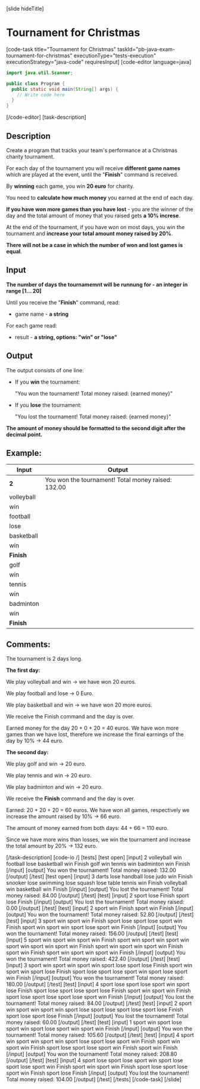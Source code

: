 [slide hideTitle]
# Tournament for Christmas
[code-task title="Tournament for Christmas" taskId="pb-java-exam-tournament-for-christmas" executionType="tests-execution" executionStrategy="java-code" requiresInput]
[code-editor language=java]
```java 
import java.util.Scanner;

public class Program {
  public static void main(String[] args) {
    // Write code here
  }
}
```
[/code-editor]
[task-description]
## Description

Create a program that tracks your team's performance at a Christmas charity tournament.

For each day of the tournament you will receive **different game names** which are played at the event, until the "**Finish**" command is received.

By **winning** each game, you win **20 euro** for charity. 

You need to **calculate how much money** you earned at the end of each day. 

**If you have won more games than you have lost** - you are the winner of the day and the total amount of money that you raised gets **a 10% increse**.

At the end of the tournament, if you have won on most days, you win the tournament and **increase your total amount money raised by 20%**.

**There will not be a case in which the number of won and lost games is equal**.

## Input

**The number of days the tournamemnt will be runnung for - an integer in range \[1… 20\]**

Until you receive the "**Finish**" command, read:

  - game name - **a string**

For each game read:

  * result - **a string, options: "win" or "lose"**


## Output

The output consists of one line:

- If you **win** the tournament:

     "You won the tournament! Total money raised: \{earned money\}"

- If you **lose** the tournament:

    "You lost the tournament! Total money raised: \{earned money\}"

**The amount of money should be formatted to the second digit after the decimal point.**

## Example:

| **Input** | **Output** |
| --- | --- | 
| **2** | You won the tournament! Total money raised: 132.00 |
| volleyball | |
| win | | 
| football | |
| lose | |
| basketball | |
| win | |
| **Finish** | |
| golf | | 
| win | |
| tennis | |
| win | |
| badminton | |
| win | |
| **Finish** | |


## Comments:

The tournament is 2 days long.

**The first day:**

We play volleyball and win -> we have won 20 euros.

We play football and lose -> 0 Euro.

We play basketball and win -> we have won 20 more euros.

We receive the Finish command and the day is over. 

Earned money for the day 20 + 0 + 20 = 40 euros. We have won more games than we have lost, therefore we increase the final earnings of the day by 10% -> 44 euro.

**The second day:**

We play golf and win -> 20 euro.

We play tennis and win -> 20 euro.

We play badminton and win -> 20 euro.

We receive the **Finish** command and the day is over. 

Earned: 20 + 20 + 20 = 60 euros. We have won all games, respectively we increase the amount raised by 10% -> 66 euro.

The amount of money earned from both days: 44 + 66 = 110 euro.

Since we have more wins than losses, we win the tournament and increase the total amount by 20% -> 132 euro.



[/task-description]
[code-io /]
[tests]
[test open]
[input]
2
volleyball
win
football
lose
basketball
win
Finish
golf
win
tennis
win
badminton
win
Finish
[/input]
[output]
You won the tournament! Total money raised: 132.00
[/output]
[/test]
[test open]
[input]
3
darts
lose
handball
lose
judo
win
Finish
snooker
lose
swimming
lose
squash
lose
table tennis
win
Finish
volleyball
win
basketball
win
Finish
[/input]
[output]
You lost the tournament! Total money raised: 84.00
[/output]
[/test]
[test]
[input]
2
sport
lose
Finish
sport
lose
Finish
[/input]
[output]
You lost the tournament! Total money raised: 0.00
[/output]
[/test]
[test]
[input]
2
sport
win
Finish
sport
win
Finish
[/input]
[output]
You won the tournament! Total money raised: 52.80
[/output]
[/test]
[test]
[input]
3
sport
win
sport
win
Finish
sport
lose
sport
lose
sport
win
Finish
sport
win
sport
win
sport
lose
sport
win
Finish
[/input]
[output]
You won the tournament! Total money raised: 156.00
[/output]
[/test]
[test]
[input]
5
sport
win
sport
win
sport
win
Finish
sport
win
sport
win
sport
win
sport
win
sport
win
sport
win
Finish
sport
win
sport
win
sport
win
Finish
sport
win
Finish
sport
win
sport
win
sport
win
Finish
[/input]
[output]
You won the tournament! Total money raised: 422.40
[/output]
[/test]
[test]
[input]
3
sport
win
sport
win
sport
win
sport
lose
sport
lose
Finish
sport
win
sport
win
sport
lose
Finish
sport
lose
sport
lose
sport
win
sport
lose
sport
win
Finish
[/input]
[output]
You won the tournament! Total money raised: 180.00
[/output]
[/test]
[test]
[input]
4
sport
lose
sport
lose
sport
win
sport
lose
Finish
sport
lose
sport
lose
sport
lose
Finish
sport
win
sport
win
Finish
sport
lose
sport
lose
sport
lose
sport
win
Finish
[/input]
[output]
You lost the tournament! Total money raised: 84.00
[/output]
[/test]
[test]
[input]
2
sport
win
sport
win
sport
win
sport
lose
sport
lose
sport
lose
sport
lose
Finish
sport
lose
sport
lose
Finish
[/input]
[output]
You lost the tournament! Total money raised: 60.00
[/output]
[/test]
[test]
[input]
1
sport
win
sport
lose
sport
win
sport
lose
sport
win
sport
win
Finish
[/input]
[output]
You won the tournament! Total money raised: 105.60
[/output]
[/test]
[test]
[input]
4
sport
win
sport
win
sport
win
sport
lose
sport
lose
sport
win
Finish
sport
win
sport
win
Finish
sport
lose
sport
lose
sport
win
Finish
sport
win
Finish
[/input]
[output]
You won the tournament! Total money raised: 208.80
[/output]
[/test]
[test]
[input]
4
sport
lose
sport
lose
sport
win
sport
lose
sport
lose
sport
win
Finish
sport
win
sport
win
Finish
sport
lose
sport
lose
sport
win
Finish
sport
lose
Finish
[/input]
[output]
You lost the tournament! Total money raised: 104.00
[/output]
[/test]
[/tests]
[/code-task]
[/slide]

